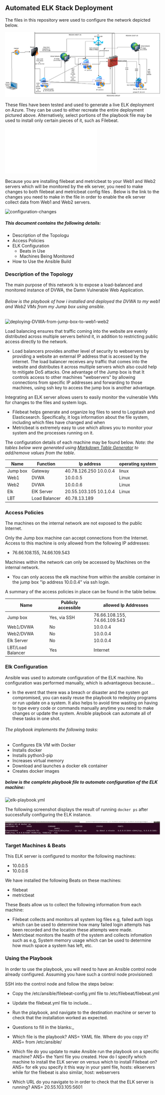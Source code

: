 ## Automated ELK Stack Deployment

The files in this repository were used to configure the network depicted below.

![TODO: Update the path with the name of your diagram](images/Cloud_N_Security.png)

These files have been tested and used to generate a live ELK deployment on Azure. They can be used to either recreate the entire deployment pictured above. Alternatively, select portions of the playbook file may be used to install only certain pieces of it, such as Filebeat.

![filebeat-playbook](images/playbook.txt)

Because you are installing filebeat and metricbeat to your Web1 and Web2 servers which will be monitored by the elk server, you need to make changes to both filebeat and metricbeat config files . Below is the link to the changes you need to make in the file in order to enable the elk server collect data from Web1 and Web2 servers. 

![configuration-changes](images/config-changes)

##### This document contains the following details:
- Description of the Topologu
- Access Policies
- ELK Configuration
  - Beats in Use
  - Machines Being Monitored
- How to Use the Ansible Build


### Description of the Topology

The main purpose of this network is to expose a load-balanced and monitored instance of DVWA, the Damn Vulnerable Web Application.
###### Below is the playbook of how i installed and deployed the DVWA  to my web1 and Web2 VMs from my Jump box using ansible. 

![deploying-DVWA-from-jump-box-to-web1-web2](images/my-dvwa-playbook.yml)

Load balancing ensures that traffic coming into the website are evenly distributed across multiple servers behind it, in addition to restricting public access directly to the network.
- Load balancers provides another level of security to webservers by providing a website an external IP address that is accessed by the internet. The load balancer receives any traffic that comes into the website and distributes it across multiple servers which also could help to mitigate DoS attacks. One advantage of the Jump box is that It controls access to other machines "webservers" by allowing connections from specific IP addresses and forwarding to those machines, using ssh key to access the jump box is another advantage.

Integrating an ELK server allows users to easily monitor the vulnerable VMs for changes to the files and system logs.
- Filebeat helps generate and organize log files to send to Logstash and Elasticsearch. Specifically, it logs information about the file system, including which files have changed and when
- Metricbeat is extremely easy to use which allows you to monitor your system and the processes running on it.

The configuration details of each machine may be found below.
_Note: the tables below were generated using [Markdown Table Generator](http://www.tablesgenerator.com/markdown_tables) to add/remove values from the table_.

| Name     | Function      | Ip address              | operating system |
|----------|---------------|-------------------------|------------------|
| Jump box | Gateway       | 40.78.126.250  10.0.0.4 | linux            |
| Web1     | DVWA          | 10.0.0.5                | Linux            |
| Web2     | DVWA          | 10.0.0.6                | Linux            |
| Elk      | ElK Server    | 20.55.103.105  10.1.0.4 | Linux            |
| LBT      | Load Balancer | 40.78.13.189            |                  |

### Access Policies

The machines on the internal network are not exposed to the public Internet. 

Only the Jump box machine can accept connections from the Internet. Access to this machine is only allowed from the following IP addresses:
- 76.66.108.155, 74.66.109.543 

Machines within the network can only be accessed by Machines on the internal network.
- You can only access the elk machine from within the ansible container in the jump box "ip address 10.0.0.4" via ssh login. 

A summary of the access policies in place can be found in the table below.

| Name              | Publicly accessible | allowed Ip Addresses         |
|-------------------|---------------------|------------------------------|
| Jump box          | Yes, via SSH        | 76.66.108.155, 74.66.109.543 |
| Web1/DVWA         | No                  | 10.0.0.4                     |
| Web2/DVWA         | No                  | 10.0.0.4                     |
| Elk Server        | No                  | 10.0.0.4                     |
| LBT/Load Balancer | Yes                 | Internet                     |

### Elk Configuration

Ansible was used to automate configuration of the ELK machine. No configuration was performed manually, which is advantageous because...
- In the event that there was a breach or disaster and the system got compromised, you can easily reuse the playbook to redeploy programs or run update on a system. It also helps to avoid time wasting on having to type every code or commands manually anytime you need to make changes or update the system. Ansible playbook can automate all of these tasks in one shot.

###### The playbook implements the following tasks:

-  Configures Elk VM with Docker
-  Installs docker
-  Installs python3-pip
-  Increases virtual memory
-  Download and launches a docker elk container
-  Creates docker images

##### below is the complete playbook file to automate configuration of the ELK machine:
![elk-playbook.yml](images/elk-playbook.yml)



    
The following screenshot displays the result of running `docker ps` after successfully configuring the ELK instance.

![TODO: Update the path with the name of your screenshot of docker ps output](images/docker.png)

### Target Machines & Beats
This ELK server is configured to monitor the following machines:
-   10.0.0.5
-   10.0.0.6

We have installed the following Beats on these machines:
-   filebeat
-   metricbeat

These Beats allow us to collect the following information from each machine:
-  Filebeat collects and monitors all system log files e.g, failed auth logs which can be used to determine how many failed login attempts has been recorded and the location these attempts were made.
-  Metricbeat monitors the health of the system and collects infomation such as e.g, System memory usage which can be used to determine how much space a system has left, etc. 

### Using the Playbook
In order to use the playbook, you will need to have an Ansible control node already configured. Assuming you have such a control node provisioned: 

SSH into the control node and follow the steps below:
- Copy the /etc/ansible/filebeat-config.yml file to  /etc/filebeat/filebeat.yml
- Update the filebeat.yml file to include...
- Run the playbook, and navigate to the destination machine or server to check that the installation worked as expected.

-  Questions to fill in the blanks:_
-  Which file is the playbook? ANS= YAML file.  Where do you copy it? ANS= from /etc/ansible/
-  Which file do you update to make Ansible run the playbook on a specific machine? ANS= the Yaml file you created.   How do I specify which machine to install the ELK server on versus which to install Filebeat on? ANS= for elk you specify it this way in your yaml file, hosts: elkservers while for the filebeat is also similar, host: webservers 
-  Which URL do you navigate to in order to check that the ELK server is running? ANS= 20.55.103.105:5601
